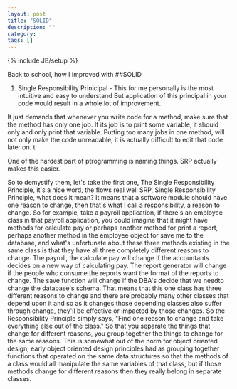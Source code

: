 ```yaml
---
layout: post
title: "SOLID"
description: ""
category: 
tags: []
---
```

{% include JB/setup %}

Back to school, how I improved with
##SOLID

1. Single Responsibility Prinicipal -
This for me personally is the most intuitive and easy to understand
But application of this principal in your code would result in a
whole lot of improvement.

It just demands that whenever you write code for a method, make sure
that the method has only one job. If its job is to print some
variable, it should only and only print that variable. Putting too
many jobs in one method, will not only make the code unreadable, it
is actually difficult to edit that code later on. t

One of the hardest part of ptrogramming is naming things. SRP
actually makes this easier.

So to demystify them, let's take the first one, The Single
Responsibility Principle, it's a nice word, the flows real well SRP,
Single Responsibility Principle, what does it mean? It means that a
software module should have one reason to change, then that's what I
call a responsibility, a reason to change. So for example, take a
payroll application, if there's an employee class in that payroll
application, you could imagine that it might have methods for
calculate pay or perhaps another method for print a report, perhaps
another method in the employee object for save me to the database,
and what's unfortunate about these three methods existing in the same
class is that they have all three completely different reasons to
change. The payroll, the calculate pay will change if the accountants
decides on a new way of calculating pay. The report generator will
change if the people who consume the reports want the format of the
reports to change. The save function will change if the DBA's decide
that we needto change the database's schema. That means that this one
class has three different reasons to change and there are probably
many other classes that depend upon it and so as it changes those
depending classes also suffer through change, they'll be effective or
impacted by those changes. So the Responsibility Principle simply
says, "Find one reason to change and take everything else out of the
class." So that you separate the things that change for different
reasons, you group together the things to change for the same reasons.
This is somewhat out of the norm for object oriented design, early
object oriented design principles had as grouping together functions
that operated on the same data structures so that the methods of a
class would all manipulate the same variables of that class, but if
those methods change for different reasons then they really belong in
separate classes.
